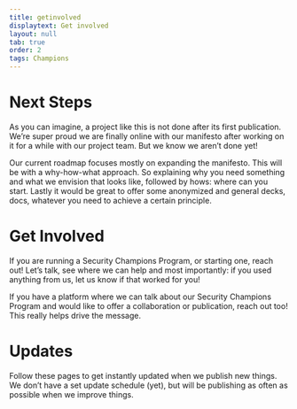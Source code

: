 ```yaml
---
title: getinvolved
displaytext: Get involved
layout: null
tab: true
order: 2
tags: Champions
---
```


# Next Steps
As you can imagine, a project like this is not done after its first publication. We’re super proud we are finally online with our manifesto after working on it for a while with our project team. But we know we aren’t done yet!

Our current roadmap focuses mostly on expanding the manifesto. This will be with a why-how-what approach. So explaining why you need something and what we envision that looks like, followed by hows: where can you start. Lastly it would be great to offer some anonymized and general decks, docs, whatever you need to achieve a certain principle.

# Get Involved
If you are running a Security Champions Program, or starting one, reach out! Let’s talk, see where we can help and most importantly: if you used anything from us, let us know if that worked for you!

If you have a platform where we can talk about our Security Champions Program and would like to offer a collaboration or publication, reach out too! This really helps drive the message.

# Updates
Follow these pages to get instantly updated when we publish new things. We don’t have a set update schedule (yet), but will be publishing as often as possible when we improve things.
